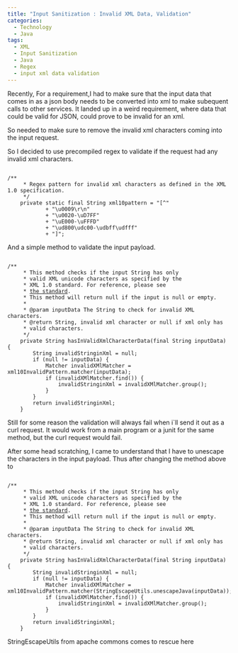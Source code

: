 ```yaml
---
title: "Input Sanitization : Invalid XML Data, Validation"
categories:
  - Technology
  - Java
tags:
  - XML
  - Input Sanitization
  - Java
  - Regex
  - input xml data validation
---
```


Recently, For a requirement,I had to make sure that the input data that comes in as a json body needs to be converted into xml to make subequent calls to other services.
It landed up in a weird requirement, where data that could be valid for JSON, could prove to be invalid for an xml. 

So needed to make sure to remove the invalid xml characters coming into the input request.

So I decided to use precompiled regex to validate if the request had any invalid xml characters.

<pre><code>
/**
     * Regex pattern for invalid xml characters as defined in the XML 1.0 specification.
     */
    private static final String xml10pattern = "[^"
            + "\u0009\r\n"
            + "\u0020-\uD7FF"
            + "\uE000-\uFFFD"
            + "\ud800\udc00-\udbff\udfff"
            + "]";
</code></pre>

And a simple method to validate the input payload.

<pre><code>
/**
     * This method checks if the input String has only
     * valid XML unicode characters as specified by the
     * XML 1.0 standard. For reference, please see
     * <a href="http://www.w3.org/TR/2000/REC-xml-20001006#NT-Char">the standard</a>. 
     * This method will return null if the input is null or empty.
     *
     * @param inputData The String to check for invalid XML characters.
     * @return String, invalid xml character or null if xml only has 
     * valid characters.
     */
    private String hasInValidXmlCharacterData(final String inputData) {
    	String invalidStringinXml = null;
    	if (null != inputData) {
    		Matcher invalidXMlMatcher = xml10InvalidPattern.matcher(inputData);
    		if (invalidXMlMatcher.find()) {
    			invalidStringinXml = invalidXMlMatcher.group();
    		}
    	}
    	return invalidStringinXml; 
    }   
</code></pre>

Still for some reason the validation will always fail when i`ll send it out as a curl request. It would work from a main program or a junit for the same method, but the curl request would fail. 

After some head scratching, I came to understand that I have to unescape the characters in the input payload. 
Thus after changing the method above to 

<pre><code>
/**
     * This method checks if the input String has only
     * valid XML unicode characters as specified by the
     * XML 1.0 standard. For reference, please see
     * <a href="http://www.w3.org/TR/2000/REC-xml-20001006#NT-Char">the standard</a>. 
     * This method will return null if the input is null or empty.
     *
     * @param inputData The String to check for invalid XML characters.
     * @return String, invalid xml character or null if xml only has 
     * valid characters.
     */
    private String hasInValidXmlCharacterData(final String inputData) {
    	String invalidStringinXml = null;
    	if (null != inputData) {
    		Matcher invalidXMlMatcher = xml10InvalidPattern.matcher(StringEscapeUtils.unescapeJava(inputData));
    		if (invalidXMlMatcher.find()) {
    			invalidStringinXml = invalidXMlMatcher.group();
    		}
    	}
    	return invalidStringinXml; 
    }   
</code></pre>

StringEscapeUtils from apache commons comes to rescue here
